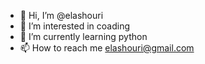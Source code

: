 - 👋 Hi, I’m @elashouri
- 👀 I’m interested in coading
- 🌱 I’m currently learning python
- 📫 How to reach me elashouri@gmail.com

<!---
elashouri/elashouri is a ✨ special ✨ repository because its `README.md` (this file) appears on your GitHub profile.
You can click the Preview link to take a look at your changes.
--->
